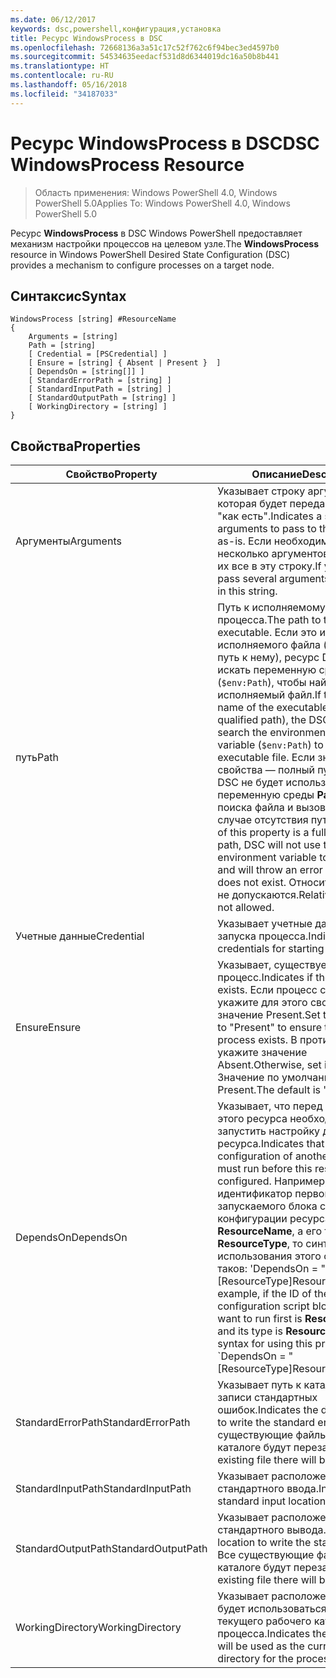 ```yaml
---
ms.date: 06/12/2017
keywords: dsc,powershell,конфигурация,установка
title: Ресурс WindowsProcess в DSC
ms.openlocfilehash: 72668136a3a51c17c52f762c6f94bec3ed4597b0
ms.sourcegitcommit: 54534635eedacf531d8d6344019dc16a50b8b441
ms.translationtype: HT
ms.contentlocale: ru-RU
ms.lasthandoff: 05/16/2018
ms.locfileid: "34187033"
---
```

# <a name="dsc-windowsprocess-resource"></a><span data-ttu-id="d5433-103">Ресурс WindowsProcess в DSC</span><span class="sxs-lookup"><span data-stu-id="d5433-103">DSC WindowsProcess Resource</span></span>

> <span data-ttu-id="d5433-104">Область применения: Windows PowerShell 4.0, Windows PowerShell 5.0</span><span class="sxs-lookup"><span data-stu-id="d5433-104">Applies To: Windows PowerShell 4.0, Windows PowerShell 5.0</span></span>

<span data-ttu-id="d5433-105">Ресурс **WindowsProcess** в DSC Windows PowerShell предоставляет механизм настройки процессов на целевом узле.</span><span class="sxs-lookup"><span data-stu-id="d5433-105">The **WindowsProcess** resource in Windows PowerShell Desired State Configuration (DSC) provides a mechanism to configure processes on a target node.</span></span>

## <a name="syntax"></a><span data-ttu-id="d5433-106">Синтаксис</span><span class="sxs-lookup"><span data-stu-id="d5433-106">Syntax</span></span>

```
WindowsProcess [string] #ResourceName
{
    Arguments = [string]
    Path = [string]
    [ Credential = [PSCredential] ]
    [ Ensure = [string] { Absent | Present }  ]
    [ DependsOn = [string[]] ]
    [ StandardErrorPath = [string] ]
    [ StandardInputPath = [string] ]
    [ StandardOutputPath = [string] ]
    [ WorkingDirectory = [string] ]
}
```

## <a name="properties"></a><span data-ttu-id="d5433-107">Свойства</span><span class="sxs-lookup"><span data-stu-id="d5433-107">Properties</span></span>
|  <span data-ttu-id="d5433-108">Свойство</span><span class="sxs-lookup"><span data-stu-id="d5433-108">Property</span></span>  |  <span data-ttu-id="d5433-109">Описание</span><span class="sxs-lookup"><span data-stu-id="d5433-109">Description</span></span>   |
|---|---|
| <span data-ttu-id="d5433-110">Аргументы</span><span class="sxs-lookup"><span data-stu-id="d5433-110">Arguments</span></span>| <span data-ttu-id="d5433-111">Указывает строку аргументов, которая будет передана процессу "как есть".</span><span class="sxs-lookup"><span data-stu-id="d5433-111">Indicates a string of arguments to pass to the process as-is.</span></span> <span data-ttu-id="d5433-112">Если необходимо передать несколько аргументов, поместите их все в эту строку.</span><span class="sxs-lookup"><span data-stu-id="d5433-112">If you need to pass several arguments, put them all in this string.</span></span>|
| <span data-ttu-id="d5433-113">путь</span><span class="sxs-lookup"><span data-stu-id="d5433-113">Path</span></span>| <span data-ttu-id="d5433-114">Путь к исполняемому файлу процесса.</span><span class="sxs-lookup"><span data-stu-id="d5433-114">The path to the process executable.</span></span> <span data-ttu-id="d5433-115">Если это имя исполняемого файла (а не полный путь к нему), ресурс DSC будет искать переменную среды **Path** (`$env:Path`), чтобы найти исполняемый файл.</span><span class="sxs-lookup"><span data-stu-id="d5433-115">If this the file name of the executable (not the fully qualified path), the DSC resource will search the environment **Path** variable (`$env:Path`) to find the executable file.</span></span> <span data-ttu-id="d5433-116">Если значение этого свойства — полный путь, ресурс DSC не будет использовать переменную среды **Path** для поиска файла и вызовет ошибку в случае отсутствия пути.</span><span class="sxs-lookup"><span data-stu-id="d5433-116">If the value of this property is a fully qualified path, DSC will not use the **Path** environment variable to find the file, and will throw an error if the path does not exist.</span></span> <span data-ttu-id="d5433-117">Относительные пути не допускаются.</span><span class="sxs-lookup"><span data-stu-id="d5433-117">Relative paths are not allowed.</span></span>|
| <span data-ttu-id="d5433-118">Учетные данные</span><span class="sxs-lookup"><span data-stu-id="d5433-118">Credential</span></span>| <span data-ttu-id="d5433-119">Указывает учетные данные для запуска процесса.</span><span class="sxs-lookup"><span data-stu-id="d5433-119">Indicates the credentials for starting the process.</span></span>|
| <span data-ttu-id="d5433-120">Ensure</span><span class="sxs-lookup"><span data-stu-id="d5433-120">Ensure</span></span>| <span data-ttu-id="d5433-121">Указывает, существует ли процесс.</span><span class="sxs-lookup"><span data-stu-id="d5433-121">Indicates if the process exists.</span></span> <span data-ttu-id="d5433-122">Если процесс существует, укажите для этого свойства значение Present.</span><span class="sxs-lookup"><span data-stu-id="d5433-122">Set this property to "Present" to ensure that the process exists.</span></span> <span data-ttu-id="d5433-123">В противном случае укажите значение Absent.</span><span class="sxs-lookup"><span data-stu-id="d5433-123">Otherwise, set it to "Absent".</span></span> <span data-ttu-id="d5433-124">Значение по умолчанию — Present.</span><span class="sxs-lookup"><span data-stu-id="d5433-124">The default is "Present".</span></span>|
| <span data-ttu-id="d5433-125">DependsOn</span><span class="sxs-lookup"><span data-stu-id="d5433-125">DependsOn</span></span> | <span data-ttu-id="d5433-126">Указывает, что перед настройкой этого ресурса необходимо запустить настройку другого ресурса.</span><span class="sxs-lookup"><span data-stu-id="d5433-126">Indicates that the configuration of another resource must run before this resource is configured.</span></span> <span data-ttu-id="d5433-127">Например, если идентификатор первого запускаемого блока сценария для конфигурации ресурса — __ResourceName__, а его тип — __ResourceType__, то синтаксис использования этого свойства таков: 'DependsOn = "[ResourceType]ResourceName"''.</span><span class="sxs-lookup"><span data-stu-id="d5433-127">For example, if the ID of the resource configuration script block that you want to run first is __ResourceName__ and its type is __ResourceType__, the syntax for using this property is \`DependsOn = "[ResourceType]ResourceName"\`\` .</span></span>|
| <span data-ttu-id="d5433-128">StandardErrorPath</span><span class="sxs-lookup"><span data-stu-id="d5433-128">StandardErrorPath</span></span>| <span data-ttu-id="d5433-129">Указывает путь к каталогу для записи стандартных ошибок.</span><span class="sxs-lookup"><span data-stu-id="d5433-129">Indicates the directory path to write the standard error.</span></span> <span data-ttu-id="d5433-130">Все существующие файлы в этом каталоге будут перезаписаны.</span><span class="sxs-lookup"><span data-stu-id="d5433-130">Any existing file there will be overwritten.</span></span>|
| <span data-ttu-id="d5433-131">StandardInputPath</span><span class="sxs-lookup"><span data-stu-id="d5433-131">StandardInputPath</span></span>| <span data-ttu-id="d5433-132">Указывает расположение стандартного ввода.</span><span class="sxs-lookup"><span data-stu-id="d5433-132">Indicates the standard input location.</span></span>|
| <span data-ttu-id="d5433-133">StandardOutputPath</span><span class="sxs-lookup"><span data-stu-id="d5433-133">StandardOutputPath</span></span>| <span data-ttu-id="d5433-134">Указывает расположение стандартного вывода.</span><span class="sxs-lookup"><span data-stu-id="d5433-134">Indicates the location to write the standard output.</span></span> <span data-ttu-id="d5433-135">Все существующие файлы в этом каталоге будут перезаписаны.</span><span class="sxs-lookup"><span data-stu-id="d5433-135">Any existing file there will be overwritten.</span></span>|
| <span data-ttu-id="d5433-136">WorkingDirectory</span><span class="sxs-lookup"><span data-stu-id="d5433-136">WorkingDirectory</span></span>| <span data-ttu-id="d5433-137">Указывает расположение, которое будет использоваться в качестве текущего рабочего каталога для процесса.</span><span class="sxs-lookup"><span data-stu-id="d5433-137">Indicates the location that will be used as the current working directory for the process.</span></span>|